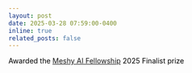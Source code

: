 ```yaml
---
layout: post
date: 2025-03-28 07:59:00-0400
inline: true
related_posts: false
---
```


<a style="color: black;">Awarded the </a>[Meshy AI Fellowship](https://www.meshy.ai/blog/fellowship-2025) <a style="color: black;">2025 Finalist prize</a>
